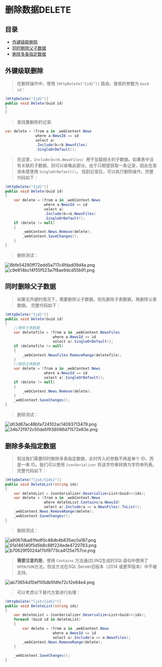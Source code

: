 # 删除数据DELETE

## 目录
- [外键级联删除](#外键级联删除)
- [同时删除父子数据](#同时删除父子数据)
- [删除多条指定数据](#删除多条指定数据)

## 外键级联删除
>在删除操作中，使用 `[HttpDelete("{id}")]` 路由，接收的参数为 `Guid id`：
```C#
[HttpDelete("{id}")]
public void Delete(Guid id)
{
}
```
>查找要删除的记录:
```C#
var delete = (from a in _webContext.News
              where a.NewsId == id
              select a)
              .Include(b=>b.NewsFiles)
              .SingleOrDefault();
```
>在这里，`Include(b=>b.NewsFiles) `用于加载相关的子数据。如果表中没有关联的子数据，则可以省略此部分。由于只期望获取一条记录，因此在查询末尾使用 `SingleOrDefault()`。
>找到记录后，可以执行删除操作。完整代码如下：
```C#
[HttpDelete("{id}")]
public void Delete(Guid id)
{
    var delete = (from a in _webContext.News
                  where a.NewsId == id
                  select a)
                  .Include(b=>b.NewsFiles)
                  .SingleOrDefault();
    if (delete != null)
    {
        _webContext.News.Remove(delete);
        _webContext.SaveChanges();
    }
}
```
>删除测试：

![8bfe54280ff72edd5a717c4fdad09d4a.png](en-resource://database/702:1)
![c9e814bc14f55f523a7f8ae9dcd55b91.png](en-resource://database/704:1)

## 同时删除父子数据
>如果无外键的情况下，需要删除父子数据，则先删除子表数据，再删除父表数据。
>完整代码如下：
```C#
[HttpDelete("{id}")]
public void Delete(Guid id)
{
    //删除子表数据
    var deletefile = (from a in _webContext.NewsFiles
                      where a.NewsId == id
                      select a).SingleOrDefault();
    if (deletefile != null)
    {
        _webContext.NewsFiles.RemoveRange(deletefile);
    }
    //删除主表数据
    var delete = (from a in _webContext.News
                  where a.NewsId == id
                  select a).SingleOrDefault();
    if (delete != null)
    {
        _webContext.News.Remove(delete);
    }
    _webContext.SaveChanges();
}
```
>删除测试：

![d03d67ac48bfa724102ac14093713479.png](en-resource://database/706:1)
![34b72f972c50da5f938086d71572e83e.png](en-resource://database/708:1)

## 删除多条指定数据
>假设我们需要同时删除多条指定数据，此时传入的参数不再是单个 ID，而是一串 ID。我们可以使用 `JsonSerializer` 将该字符串转换为字符串列表。
>完整代码如下：
```C#
[HttpDelete("list/{ids}")]
public void DeleteList(string ids)
{
    var deleteList = JsonSerializer.Deserialize<List<Guid>>(ids);
    var delete = (from a in _webContext.News
                  where deleteList.Contains(a.NewsId)
                  select a).Include(a => a.NewsFiles).ToList();
    _webContext.News.RemoveRange(delete);
    _webContext.SaveChanges();
}
```
>删除测试：

![a9067dba61fedf0c48db4b835ec0a187.png](en-resource://database/710:1)
![01a146140f5d5b8c88f224ede4720783.png](en-resource://database/712:1)
![b70629f5024af7bf9773ca4f25e757ce.png](en-resource://database/714:1)

>**需要注意的是**，使用 `Contains` 方法通过LINQ生成的SQL语句中使用了`OPENJSON`方法，但该方法在SQL Server旧版本（2014 或更早版本）中不被支持。

![ab73654d10ef105db5fdfe72c12e64e4.png](en-resource://database/716:1)

>可以考虑以下替代方案进行处理：
```C#
[HttpDelete("list/{ids}")]
public void DeleteList(string ids)
{
    var deleteList = JsonSerializer.Deserialize<List<Guid>>(ids);
    foreach (Guid id in deleteList)
    {
        var delete = (from a in _webContext.News
                      where a.NewsId == id
                      select a).Include(a => a.NewsFiles);
        _webContext.News.RemoveRange(delete);
    }
    
    _webContext.SaveChanges();
}
```